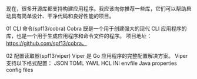 现在，很多开源库都支持构建应用程序。我应该向你推荐一些库，它们可以帮助启动具有简单设计、干净代码和良好性能的项目。

01 CLI 命令(spf13/cobra)
Cobra 既是一个用于创建强大的现代 CLI 应用程序的库，也是一个用于生成应用程序和命令文件的程序。
项目地址：https://github.com/spf13/cobra。

02 配置读取器(spf13/viper)
Viper 是 Go 应用程序的完整配置解决方案。
Viper 支持以下格式配置：
    JSON
    TOML
    YAML
    HCL
    INI
    envfile
    Java properties config files


